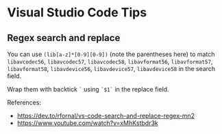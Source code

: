 # Visual Studio Code Tips

## Regex search and replace

You can use `(lib[a-z]*[0-9][0-9])` (note the parentheses here) to match `libavcodec56`, `libavcodec57`, `libavcodec58`, `libavformat56`, `libavformat57`, `libavformat58`, `libavdevice56`, `libavdevice57`, `libavdevice58` in the search field.

Wrap them with backtick `` ` `` using `` `$1` `` in the replace field.

References:

- https://dev.to/rfornal/vs-code-search-and-replace-regex-mn2
- https://www.youtube.com/watch?v=xMhKstbdr3k
